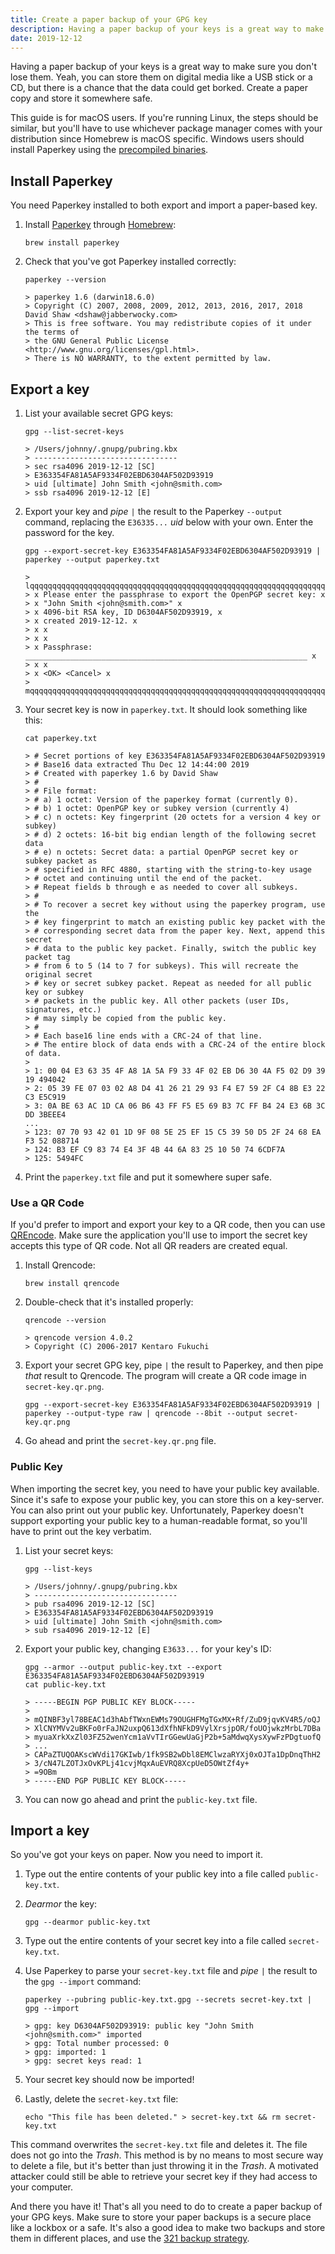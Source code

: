 ```yaml
---
title: Create a paper backup of your GPG key
description: Having a paper backup of your keys is a great way to make sure you don't lose them. Yeah, you can store them on digital media like a USB stick or a CD, but there is a chance that the data could get borked. Create a paper copy and store it somewhere safe.
date: 2019-12-12
---
```


Having a paper backup of your keys is a great way to make sure you don't lose them. Yeah, you can store them on digital media like a USB stick or a CD, but there is a chance that the data could get borked. Create a paper copy and store it somewhere safe.

This guide is for macOS users. If you're running Linux, the steps should be similar, but you'll have to use whichever package manager comes with your distribution since Homebrew is macOS specific. Windows users should install Paperkey using the [precompiled binaries](https://www.jabberwocky.com/software/paperkey/).

## Install Paperkey

You need Paperkey installed to both export and import a paper-based key.

1. Install [Paperkey](https://www.jabberwocky.com/software/paperkey/) through [Homebrew](https://brew.sh/):

    ```shell
    brew install paperkey
    ```

1. Check that you've got Paperkey installed correctly:

    ```shell
    paperkey --version

    > paperkey 1.6 (darwin18.6.0)
    > Copyright (C) 2007, 2008, 2009, 2012, 2013, 2016, 2017, 2018 David Shaw <dshaw@jabberwocky.com>
    > This is free software. You may redistribute copies of it under the terms of
    > the GNU General Public License <http://www.gnu.org/licenses/gpl.html>.
    > There is NO WARRANTY, to the extent permitted by law.
    ```

## Export a key

1. List your available secret GPG keys:

    ```shell
    gpg --list-secret-keys

    > /Users/johnny/.gnupg/pubring.kbx
    > --------------------------------
    > sec rsa4096 2019-12-12 [SC]
    > E363354FA81A5AF9334F02EBD6304AF502D93919
    > uid [ultimate] John Smith <john@smith.com>
    > ssb rsa4096 2019-12-12 [E]
    ```

1. Export your key and _pipe_ `|` the result to the Paperkey `--output` command, replacing the `E36335...` _uid_ below with your own. Enter the password for the key.

    ```shell
    gpg --export-secret-key E363354FA81A5AF9334F02EBD6304AF502D93919 | paperkey --output paperkey.txt

    > lqqqqqqqqqqqqqqqqqqqqqqqqqqqqqqqqqqqqqqqqqqqqqqqqqqqqqqqqqqqqqqqqqqqqqqqqqqqqqk
    > x Please enter the passphrase to export the OpenPGP secret key: x
    > x "John Smith <john@smith.com>" x
    > x 4096-bit RSA key, ID D6304AF502D93919, x
    > x created 2019-12-12. x
    > x x
    > x x
    > x Passphrase: _______________________________________________________________ x
    > x x
    > x <OK> <Cancel> x
    > mqqqqqqqqqqqqqqqqqqqqqqqqqqqqqqqqqqqqqqqqqqqqqqqqqqqqqqqqqqqqqqqqqqqqqqqqqqqqqj
    ```

1. Your secret key is now in `paperkey.txt`. It should look something like this:

    ```shell
    cat paperkey.txt

    > # Secret portions of key E363354FA81A5AF9334F02EBD6304AF502D93919
    > # Base16 data extracted Thu Dec 12 14:44:00 2019
    > # Created with paperkey 1.6 by David Shaw
    > #
    > # File format:
    > # a) 1 octet: Version of the paperkey format (currently 0).
    > # b) 1 octet: OpenPGP key or subkey version (currently 4)
    > # c) n octets: Key fingerprint (20 octets for a version 4 key or subkey)
    > # d) 2 octets: 16-bit big endian length of the following secret data
    > # e) n octets: Secret data: a partial OpenPGP secret key or subkey packet as
    > # specified in RFC 4880, starting with the string-to-key usage
    > # octet and continuing until the end of the packet.
    > # Repeat fields b through e as needed to cover all subkeys.
    > #
    > # To recover a secret key without using the paperkey program, use the
    > # key fingerprint to match an existing public key packet with the
    > # corresponding secret data from the paper key. Next, append this secret
    > # data to the public key packet. Finally, switch the public key packet tag
    > # from 6 to 5 (14 to 7 for subkeys). This will recreate the original secret
    > # key or secret subkey packet. Repeat as needed for all public key or subkey
    > # packets in the public key. All other packets (user IDs, signatures, etc.)
    > # may simply be copied from the public key.
    > #
    > # Each base16 line ends with a CRC-24 of that line.
    > # The entire block of data ends with a CRC-24 of the entire block of data.
    >
    > 1: 00 04 E3 63 35 4F A8 1A 5A F9 33 4F 02 EB D6 30 4A F5 02 D9 39 19 494042
    > 2: 05 39 FE 07 03 02 A8 D4 41 26 21 29 93 F4 E7 59 2F C4 8B E3 22 C3 E5C919
    > 3: 0A BE 63 AC 1D CA 06 B6 43 FF F5 E5 69 B3 7C FF B4 24 E3 6B 3C DD 3BEEE4
    ...
    > 123: 07 70 93 42 01 1D 9F 08 5E 25 EF 15 C5 39 50 D5 2F 24 68 EA F3 52 088714
    > 124: B3 EF C9 83 74 E4 3F 4B 44 6A 83 25 10 50 74 6CDF7A
    > 125: 5494FC
    ```

1. Print the `paperkey.txt` file and put it somewhere super safe.

### Use a QR Code

If you'd prefer to import and export your key to a QR code, then you can use [QREncode](https://formulae.brew.sh/formula/qrencode). Make sure the application you'll use to import the secret key accepts this type of QR code. Not all QR readers are created equal.

1. Install Qrencode:

    ```shell
    brew install qrencode
    ```

1. Double-check that it's installed properly:

    ```shell
    qrencode --version

    > qrencode version 4.0.2
    > Copyright (C) 2006-2017 Kentaro Fukuchi
    ```

1. Export your secret GPG key, pipe `|` the result to Paperkey, and then pipe _that_ result to Qrencode. The program will create a QR code image in `secret-key.qr.png`.

    ```shell
    gpg --export-secret-key E363354FA81A5AF9334F02EBD6304AF502D93919 | paperkey --output-type raw | qrencode --8bit --output secret-key.qr.png
    ```

1. Go ahead and print the `secret-key.qr.png` file.

### Public Key

When importing the secret key, you need to have your public key available. Since it's safe to expose your public key, you can store this on a key-server. You can also print out your public key. Unfortunately, Paperkey doesn't support exporting your public key to a human-readable format, so you'll have to print out the key verbatim.

1. List your secret keys:

    ```shell
    gpg --list-keys

    > /Users/johnny/.gnupg/pubring.kbx
    > --------------------------------
    > pub rsa4096 2019-12-12 [SC]
    > E363354FA81A5AF9334F02EBD6304AF502D93919
    > uid [ultimate] John Smith <john@smith.com>
    > sub rsa4096 2019-12-12 [E]
    ```

1. Export your public key, changing `E3633...` for your key's ID:

    ```shell
    gpg --armor --output public-key.txt --export E363354FA81A5AF9334F02EBD6304AF502D93919
    cat public-key.txt

    > -----BEGIN PGP PUBLIC KEY BLOCK-----
    >
    > mQINBF3yl78BEAC1d3hAbfTWxnEWMs79OUGHFMgTGxMX+Rf/ZuD9jqvKV4R5/oQJ
    > XlCNYMVv2uBKFo0rFaJN2uxpQ613dXfhNFkD9VylXrsjpOR/foUOjwkzMrbL7DBa
    > myuaXrkXxZl03FZ52wenYcm1aVvTIrGGewUaGjP2b+5aMdwqXysXywFzPDgtuofQ
    > ...
    > CAPaZTUQOAKscWVdi17GKIwb/1fk9SB2wDbl8EMClwzaRYXj0xOJTa1DpDnqThH2
    > 3/cN47LZOTJxOvKPLj41cvjMqxAuEVRQ8XcpUeD5OWtZf4y+
    > =9OBm
    > -----END PGP PUBLIC KEY BLOCK-----
    ```

1. You can now go ahead and print the `public-key.txt` file.

## Import a key

So you've got your keys on paper. Now you need to import it.

1. Type out the entire contents of your public key into a file called `public-key.txt`.
1. _Dearmor_ the key:

    ```shell
    gpg --dearmor public-key.txt
    ```

1. Type out the entire contents of your secret key into a file called `secret-key.txt`.
1. Use Paperkey to parse your `secret-key.txt` file and _pipe_ `|` the result to the `gpg --import` command:

    ```shell
    paperkey --pubring public-key.txt.gpg --secrets secret-key.txt | gpg --import

    > gpg: key D6304AF502D93919: public key "John Smith <john@smith.com>" imported
    > gpg: Total number processed: 0
    > gpg: imported: 1
    > gpg: secret keys read: 1
    ```

1. Your secret key should now be imported!
1. Lastly, delete the `secret-key.txt` file:

    ```shell
    echo "This file has been deleted." > secret-key.txt && rm secret-key.txt
    ```

 This command overwrites the `secret-key.txt` file and deletes it. The file does not go into the _Trash_. This method is by no means to most secure way to delete a file, but it's better than just throwing it in the _Trash_. A motivated attacker could still be able to retrieve your secret key if they had access to your computer.

And there you have it! That's all you need to do to create a paper backup of your GPG keys. Make sure to store your paper backups is a secure place like a lockbox or a safe. It's also a good idea to make two backups and store them in different places, and use the [321 backup strategy](https://en.wikipedia.org/wiki/Backup#Storage).


